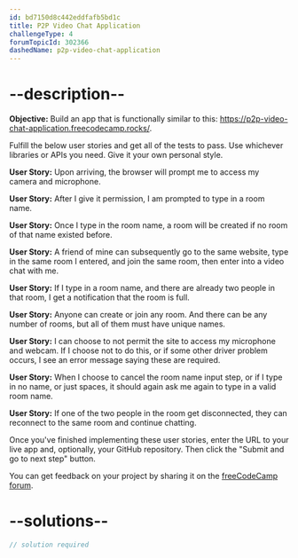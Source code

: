 ```yaml
---
id: bd7150d8c442eddfafb5bd1c
title: P2P Video Chat Application
challengeType: 4
forumTopicId: 302366
dashedName: p2p-video-chat-application
---
```


# --description--

**Objective:** Build an app that is functionally similar to this: <a href="https://p2p-video-chat-application.freecodecamp.rocks/" target="_blank" rel="noopener noreferrer nofollow">https://p2p-video-chat-application.freecodecamp.rocks/</a>.

Fulfill the below user stories and get all of the tests to pass. Use whichever libraries or APIs you need. Give it your own personal style.

**User Story:** Upon arriving, the browser will prompt me to access my camera and microphone.

**User Story:** After I give it permission, I am prompted to type in a room name.

**User Story:** Once I type in the room name, a room will be created if no room of that name existed before.

**User Story:** A friend of mine can subsequently go to the same website, type in the same room I entered, and join the same room, then enter into a video chat with me.

**User Story:** If I type in a room name, and there are already two people in that room, I get a notification that the room is full.

**User Story:** Anyone can create or join any room. And there can be any number of rooms, but all of them must have unique names.

**User Story:** I can choose to not permit the site to access my microphone and webcam. If I choose not to do this, or if some other driver problem occurs, I see an error message saying these are required.

**User Story:** When I choose to cancel the room name input step, or if I type in no name, or just spaces, it should again ask me again to type in a valid room name.

**User Story:** If one of the two people in the room get disconnected, they can reconnect to the same room and continue chatting.

Once you've finished implementing these user stories, enter the URL to your live app and, optionally, your GitHub repository. Then click the "Submit and go to next step" button.

You can get feedback on your project by sharing it on the <a href="https://forum.freecodecamp.org/c/project-feedback/409" target="_blank" rel="noopener noreferrer nofollow">freeCodeCamp forum</a>.

# --solutions--

```js
// solution required
```
